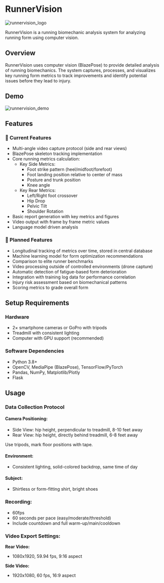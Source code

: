 # RunnerVision

![runnervision_logo](../blueprints/runner_vision/static/images/RunnerVisionLogo_transparent.png)

RunnerVision is a running biomechanic analysis system for analyzing running form using computer vision.

## Overview

RunnerVision uses computer vision (BlazePose) to provide detailed analysis of running biomechanics. The system captures, processes, and visualizes key running form metrics to track improvements and identify potential issues before they lead to injury.

## Demo
![runnervision_demo](../blueprints/runner_vision/static/images/RunnerVision_Demo.gif)

## Features

### 📌 Current Features 
- Multi-angle video capture protocol (side and rear views)
- BlazePose skeleton tracking implementation
- Core running metrics calculation:
  - Key Side Metrics:
    - Foot strike pattern (heel/midfoot/forefoot)
    - Foot landing position relative to center of mass
    - Posture and trunk position
    - Knee angle
  - Key Rear Metrics:
    - Left/Right foot crossover
    - Hip Drop
    - Pelvic Tilt
    - Shoulder Rotation
- Basic report generation with key metrics and figures
- Video output with frame by frame metric values
- Language model driven analysis

### 🚀 Planned Features
- Longitudinal tracking of metrics over time, stored in central database
- Machine learning model for form optimization recommendations
- Comparison to elite runner benchmarks
- Video processing outside of controlled environments (drone capture)
- Automatic detection of fatigue-based form deterioration
- Integration with training log data for performance correlation
- Injury risk assessment based on biomechanical patterns
- Scoring metrics to grade overall form

## Setup Requirements

### Hardware
- 2× smartphone cameras or GoPro with tripods
- Treadmill with consistent lighting
- Computer with GPU support (recommended)

### Software Dependencies
- Python 3.8+
- OpenCV, MediaPipe (BlazePose), TensorFlow/PyTorch
- Pandas, NumPy, Matplotlib/Plotly
- Flask

## Usage

### Data Collection Protocol

#### Camera Positioning:
- Side View: hip height, perpendicular to treadmill, 8-10 feet away
- Rear View: hip height, directly behind treadmill, 6-8 feet away

Use tripods, mark floor positions with tape.

#### Environment:
- Consistent lighting, solid-colored backdrop, same time of day

#### Subject:
- Shirtless or form-fitting shirt, bright shoes

### Recording:
- 60fps
- 60 seconds per pace (easy/moderate/threshold)
- Include countdown and full warm-up/main/cooldown

### Video Export Settings:

**Rear Video:**
- 1080x1920, 59.94 fps, 9:16 aspect

**Side Video:**
- 1920x1080, 60 fps, 16:9 aspect